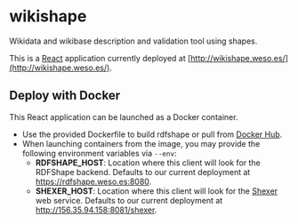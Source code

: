 # wikishape

Wikidata and wikibase description and validation tool using shapes.

This is a [React](https://reactjs.org/) application currently deployed at [http://wikishape.weso.es/](http://wikishape.weso.es/).

## Deploy with Docker
This React application can be launched as a Docker container.

* Use the provided Dockerfile to build rdfshape or pull from [Docker Hub](https://hub.docker.com/r/wesogroup/wikishape).
* When launching containers from the image, you may provide the following environment variables via `--env`:
    * **RDFSHAPE_HOST**: Location where this client will look for the RDFShape backend. Defaults to our current deployment at https://rdfshape.weso.es:8080.
    * **SHEXER_HOST**: Location where this client will look for the [Shexer](http://shexer.weso.es/) web service. Defaults to our current deployment at http://156.35.94.158:8081/shexer.

